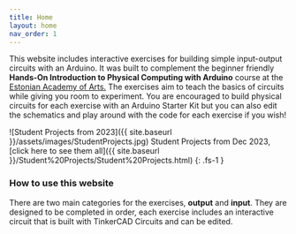 ```yaml
---
title: Home
layout: home
nav_order: 1
---
```


This website includes interactive exercises for building simple input-output circuits with an Arduino. It was built to complement the beginner friendly **Hands-On Introduction to Physical Computing with Arduino** course at the [Estonian Academy of Arts.](https://www.artun.ee/) The exercises aim to teach the basics of circuits while giving you room to experiment. You are encouraged to build physical circuits for each exercise with an Arduino Starter Kit but you can also edit the schematics and play around with the code for each exercise if you wish!

![Student Projects from 2023]({{ site.baseurl }}/assets/images/StudentProjects.jpg)
Student Projects from Dec 2023, [click here to see them all]({{ site.baseurl }}/Student%20Projects/Student%20Projects.html)
{: .fs-1 }

### How to use this website

There are two main categories for the exercises, **output** and **input**. They are designed to be completed in order, each exercise includes an interactive circuit that is built with TinkerCAD Circuits and can be edited. 





